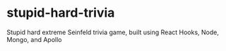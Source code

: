 # stupid-hard-trivia
Stupid hard extreme Seinfeld trivia game, built using React Hooks, Node, Mongo, and Apollo
